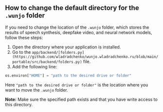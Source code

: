 ## How to change the default directory for the `.wunjo` folder

If you need to change the location of the `.wunjo` folder, which stores the results of speech synthesis, deepfake video, and neural network models, follow these steps:

1. Open the directory where your application is installed.
2. Go to the `app/backend/[folders.py](https://github.com/wladradchenko/wunjo.wladradchenko.ru/blob/main/portable/src/backend/folders.py)` file.
3. Add the following line:

```python
os.environ["HOME"] = "path to the desired drive or folder"
```

Here `"path to the desired drive or folder"` is the location where you want to move the `.wunjo` folder.

**Note:** Make sure the specified path exists and that you have write access to this directory.